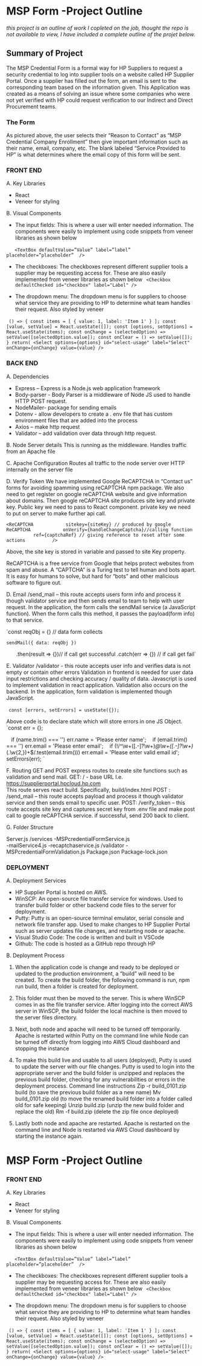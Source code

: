 
# MSP Form -Project Outline

  *this project is an outline of work I copleted on the job, thought the repo is not available to view, I have included a complete outline of the projet below.*


## Summary of Project

The MSP Credential Form is a formal way for HP Suppliers to request a security credential to log into supplier tools on a website called HP Supplier Portal. Once a supplier has filled out the form, an email is sent to the corresponding team based on the information given.
This Application was created as a means of solving an issue where some companies who were not yet verified with HP could request verification to our Indirect and Direct Procurement teams.



### The Form
 
As pictured above, the user selects their “Reason to Contact” as “MSP Credential Company Enrollment” then give important information such as their name, email, company, etc. The blank labeled “Service Provided to HP” is what determines where the email copy of this form will be sent.


### FRONT END

A. Key Libraries 

-	React 
-	Veneer for styling

B. Visual Components

-	The input fields: This is where a user will enter needed information. The components were easily to implement using code snippets from veneer libraries as shown below

       `<TextBox
                defaultValue=”Value”
                label=”label”
                placeholder=”placeholder” 
                />`

-	The checkboxes: The checkboxes represent different supplier tools a supplier may be requesting access for. These are also easily implemented from veneer libraries as shown below
  
                `<Checkbox
                 defaultChecked
                id="checkbox"
                label="Label"
                />`

-	The dropdown menu: The dropdown menu is for suppliers to choose what service they are providing to HP to determine what team handles their request. Also styled by veneer

    `() => {
                const items = [
                { value: 1, label: 'Item 1' }
                ];
        const [value, setValue] = React.useState([]);
        const [options, setOptions] = React.useState(items);
        const onChange = (selectedOption) => setValue([selectedOption.value]);
        const onClear = () => setValue([]);
}
    return(
        <Select
            options={options}
            id="select-usage"
            label="Select"
            onChange={onChange}
            value={value}
            />`

### BACK END

A. Dependencies 

-	Express – Express is a Node.js web application framework 
-	Body-parser - Body Parser is a middleware of Node JS used to handle HTTP POST request. 
-	NodeMailer- package for sending emails 
-	Dotenv - allow developers to create a . env file that has custom environment files that are added into the process 
-	Axios – make http request 
-	Validator – add validation over data through http request. 

B. Node Server details 
This is running as the middleware. Handles traffic from an Apache file

C. Apache Configuration 
Routes all traffic to the node server over HTTP internally on the server file

D. Verify Token 
We have implemented Google ReCAPTCHA in “Contact us” forms for avoiding spamming using reCAPTCHA npm package. 
We also need to get register on google reCAPTCHA website and give information about domains. Then google reCAPTCHA site produces site key and private key. Public key we need to pass to React component. private key we need to put on server to make further api call. 


`<ReCAPTCHA 
          sitekey={siteKey} // produced by google ReCAPTCHA 
          onVerify={handleChangeCaptcha}//calling function 
          ref={captchaRef} // giving reference to reset after some actions 
        /> `

Above, the site key is stored in variable and passed to site Key property. 

ReCAPTCHA is a free service from Google that helps protect websites from spam and abuse. A “CAPTCHA” is a Turing test to tell human and bots apart. It is easy for humans to solve, but hard for “bots” and other malicious software to figure out. 


D. Email 
/send_mail – this route accepts users form info and process it though validator service and then sends email to team to help with user request.
In the application, the form calls the sendMail service (a JavaScript function). When the form calls this method, it passes the payload(form info) to that service.  
 
`const reqObj = {} // data form collects 
             
    sendMail({ data: reqObj }) 
        .then(result => {})// if call get successful 
    .catch(err => {}) // if call get fail` 
 


E. Validator 
/validator - this route accepts user info and verifies data is not empty or contain other errors 
Validation in frontend is needed for user data input restrictions and checking accuracy / quality of data. Javascript is used to implement validation in react application. Validation also occurs on the backend.
In the application, form validation is implemented though JavaScript.  
 
 
  `const [errors, setErrors] = useState({});` 
 
Above code is to declare state which will store errors in one JS Object. 
    
   `const err = {}; 
 
    if (name.trim() === '') err.name = 'Please enter name'; 
    if (email.trim() === '') err.email = 'Please enter email'; 
    if (!/^\w+([\.-]?\w+)*@\w+([\.-]?\w+)*(\.\w{2,})+$/.test(email.trim())) err.email = 'Please enter valid email id'; 
   setErrors(err); `
 

F. Routing 
GET and POST express routes to create site functions such as validation and send mail. 
GET: / - base URL I.e. https://supplierportal.hpcloud.hp.com  
This route serves react build. Specifically, build/index.html 
POST : /send_mail – this route accepts payload and process it though validator service and then sends email to specific user. 
POST: /verify_token – this route accepts site key and captures secret key from .env file and make post call to google reCAPTCHA service. if successful, send 200 back to client. 


G. Folder Structure

Server.js 
/services
-MSPcredentialFormService.js	
-mailService4.js
-recaptchaservice.js 
/validator
-MSPcredentialFormValidation.js 
Package.json 
Package-lock.json 


### DEPLOYMENT

A.	Deployment Services
- 	HP Supplier Portal is hosted on AWS.
- 	WinSCP: An open-source file transfer service for windows. Used to transfer build folder or other backend code files to the server for deployment.
- 	Putty: Putty is an open-source terminal emulator, serial console and network file transfer app. Used to make changes to HP Supplier Portal such as server updates file changes, and restarting node or apache.
- 	Visual Studio Code: The code is written and built in VSCode
- 	Github: The code is hosted as a GitHub repo through HP

B.	Deployment Process

1.	When the application code is change and ready to be deployed or updated to the production environment, a “build” will need to be created. To create the build folder, the following command is run, npm run build, then a folder is created for deployment.
 
2.	This folder must then be moved to the server. This is where WinSCP comes in as the file transfer service. After logging into the correct AWS server in WinSCP, the build folder the local machine is then moved to the server files directory.
 
3.	Next, both node and apache will need to be turned off temporarily. Apache is restarted within Putty on the command line while Node can be turned off directly from logging into AWS Cloud dashboard and stopping the instance
4.	To make this build live and usable to all users (deployed), Putty is used to update the server with our file changes. Putty is used to login into the appropriate server and the build folder is unzipped and replaces the previous build folder, checking for any vulnerabilities or errors in the deployment process.
Command line instructions
Zip -r build_0101.zip build (to save the previous build folder as a new name)
Mv build_0101.zip old (to move the renamed build folder into a folder called old for safe keeping) 
Unzip build.zip (unzip the new build folder and replace the old)
Rm -f build.zip (delete the zip file once deployed)

5.	Lastly both node and apache are restarted. Apache is restarted on the command line and Node is restarted via AWS Cloud dashboard by starting the instance again.
 

# MSP Form -Project Outline

### FRONT END

A. Key Libraries 

- React 
- Veneer for styling

B. Visual Components

- The input fields: This is where a user will enter needed information. The components were easily to implement using code snippets from veneer libraries as shown below

       `<TextBox
    defaultValue=”Value”
    label=”label”
    placeholder=”placeholder” 
    />`

- The checkboxes: The checkboxes represent different supplier tools a supplier may be requesting access for. These are also easily implemented from veneer libraries as shown below
  
    `<Checkbox
     defaultChecked
    id="checkbox"
    label="Label"
    />`

- The dropdown menu: The dropdown menu is for suppliers to choose what service they are providing to HP to determine what team handles their request. Also styled by veneer

    `() => {
    const items = [
    { value: 1, label: 'Item 1' }
    ];
    const [value, setValue] = React.useState([]);
    const [options, setOptions] = React.useState(items);
    const onChange = (selectedOption) => setValue([selectedOption.value]);
    const onClear = () => setValue([]);
}
  return(
    <Select
      options={options}
      id="select-usage"
      label="Select"
      onChange={onChange}
      value={value}
      />`


